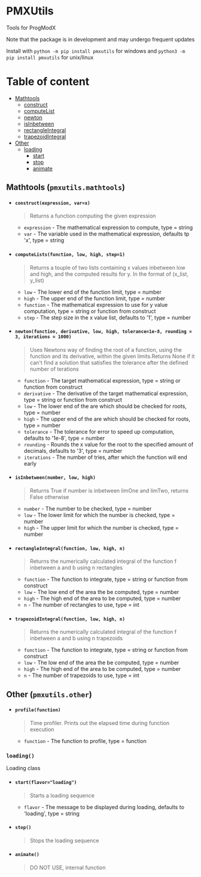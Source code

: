 # PMXUtils

Tools for ProgModX

Note that the package is in development and may undergo frequent updates

Install with `python -m pip install pmxutils` for windows and `python3 -m pip install pmxutils` for unix/linux

# Table of content
* [Mathtools](https://github.com/Areskiko/pmxutils/blob/master/README.md#mathtools-pmxutilsmathtools)
  * [construct](https://github.com/Areskiko/pmxutils/blob/master/README.md#constructexpression-varx)
  * [computeList](https://github.com/Areskiko/pmxutils/blob/master/README.md#computelistsfunctionlow-high-step1)
  * [newton](https://github.com/Areskiko/pmxutils/blob/master/README.md#newtonfunction-derivative-tolerance1e-8-rounding--3-iterations--1000)
  * [isInbetween](https://github.com/Areskiko/pmxutils/blob/master/README.md#isinbetweennumber-limone-limtwo)
  * [rectangleIntegral](https://github.com/Areskiko/pmxutils/blob/master/README.md#rectangleintegralf-a-b-n)
  * [trapezoidIntegral](https://github.com/Areskiko/pmxutils/blob/master/README.md#trapezoidintegralf-a-b-n)
* [Other](https://github.com/Areskiko/pmxutils/blob/master/README.md#other-pmxutilsother)
  * [loading](https://github.com/Areskiko/pmxutils/blob/master/README.md#loading)
    * [start](https://github.com/Areskiko/pmxutils/blob/master/README.md#startflavorloading)
    * [stop](https://github.com/Areskiko/pmxutils/blob/master/README.md#stop)
    * [animate](https://github.com/Areskiko/pmxutils/blob/master/README.md#animate)

## Mathtools (`pmxutils.mathtools`)

* #### `construct(expression, var=x)`
    >Returns a function computing the given expression
    
    * `expression` - The mathematical expression to compute, type = string
    * `var` - The variable used in the mathematical expression, defaults tp 'x', type = string

* #### `computeLists(function, low, high, step=1)`
    >Returns a touple of two lists containing x values inbetween low and high, and the computed results for y. In the format of (x_list, y_list)
    
    * `low` - The lower end of the function limit, type = number
    * `high` - The upper end of the function limit, type = number
    * `function` - The mathematical expression to use for y value computation, type = string or function from construct
    * `step` - The step size in the x value list, defaults to '1', type = number

* #### `newton(function, derivative, low, high, tolerance=1e-8, rounding = 3, iterations = 1000)`
    >Uses Newtons way of finding the root of a function, using the function and its derivative, within the given limits.Returns None if it can't find a solution that satisfies the tolerance after the defined number of terations
    
    * `function` - The target mathematical expression, type = string or function from construct
    * `derivative` - The derivative of the target mathematical expression, type = string or function from construct
    * `low` - The lower end of the are which should be checked for roots, type = number
    * `high` - The upper end of the are which should be checked for roots, type = number
    * `tolerance` - The tolerance for error to speed up computation, defaults to '1e-8', type = number
    * `rounding` - Rounds the x value for the root to the specified amount of decimals, defaults to '3', type = number
    * `iterations` - The number of tries, after which the function will end early

* #### `isInbetween(number, low, high)`
    >Returns True if number is inbetween limOne and limTwo, returns False otherwise
    
    * `number` - The number to be checked, type = number
    * `low` - The lower limit for which the number is checked, type = number
    * `high` - The upper limit for which the number is checked, type = number

* #### `rectangleIntegral(function, low, high, n)`
    >Returns the numerically calculated integral of the function f inbetween a and b using n rectangles

    * `function` - The function to integrate, type = string or function from construct
    * `low` - The low end of the area the be computed, type = number
    * `high` - The high end of the area to be computed, type = number
    * `n` - The number of rectangles to use, type = int

* #### `trapezoidIntegral(function, low, high, n)`
    >Returns the numerically calculated integral of the function f inbetween a and b using n trapezoids

    * `function` - The function to integrate, type = string or function from construct
    * `low` - The low end of the area the be computed, type = number
    * `high` - The high end of the area to be computed, type = number
    * `n` - The number of trapezoids to use, type = int

## Other (`pmxutils.other`)

* #### `profile(function)`
    >Time profiler. Prints out the elapsed time during function execution

    * `function` - The function to profile, type = function

### `loading()`
Loading class
    
* #### `start(flavor="loading")`
    >Starts a loading sequence
        
    * `flavor` - The message to be displayed during loading, defaults to 'loading', type = string
* #### `stop()`
    >Stops the loading sequence
        
* #### `animate()`
    >DO NOT USE, internal function
